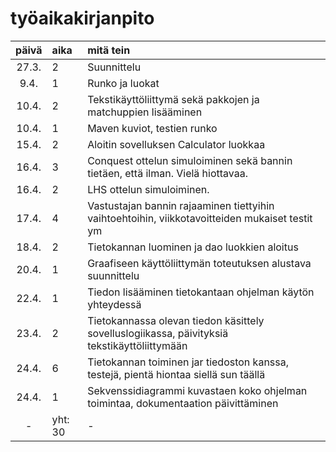 # työaikakirjanpito

| päivä | aika | mitä tein |
| :----:|:-----|:----------|
|27.3.  |2     |Suunnittelu|
|9.4.   |1     |Runko ja luokat|
|10.4.  |2     |Tekstikäyttöliittymä sekä pakkojen ja matchuppien lisääminen|
|10.4.  |1     |Maven kuviot, testien runko|
|15.4.  |2     |Aloitin sovelluksen Calculator luokkaa|
|16.4.  |3     |Conquest ottelun  simuloiminen sekä bannin tietäen, että ilman. Vielä hiottavaa. |
|16.4.  |2     |LHS ottelun simuloiminen. |
|17.4.  |4     |Vastustajan bannin rajaaminen tiettyihin vaihtoehtoihin, viikkotavoitteiden mukaiset testit ym|
|18.4.  |2     |Tietokannan luominen ja dao luokkien aloitus|
|20.4. |1      |Graafiseen käyttöliittymän toteutuksen alustava suunnittelu|
|22.4. |1      |Tiedon lisääminen tietokantaan ohjelman käytön yhteydessä|
|23.4. |2      |Tietokannassa olevan tiedon käsittely sovelluslogiikassa, päivityksiä tekstikäyttöliittymään|
|24.4. |6      |Tietokannan toiminen jar tiedoston kanssa, testejä, pientä hiontaa siellä sun täällä|
|24.4. |1      |Sekvenssidiagrammi kuvastaen koko ohjelman toimintaa, dokumentaation päivittäminen|
|-     |yht: 30 | - | 
